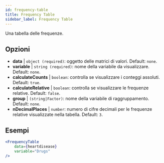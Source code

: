 ```yaml
---
id: frequency-table
title: Frequency Table
sidebar_label: Frequency Table
---
```


Una tabella delle frequenze.

## Opzioni

* __data__ | `object (required)`: oggetto delle matrici di valori. Default: `none`.
* __variable__ | `string (required)`: nome della variabile da visualizzare. Default: `none`.
* __calculateCounts__ | `boolean`: controlla se visualizzare i conteggi assoluti. Default: `true`.
* __calculateRelative__ | `boolean`: controlla se visualizzare le frequenze relative. Default: `false`.
* __group__ | `(string|Factor)`: nome della variabile di raggruppamento. Default: `none`.
* __nDecimalPlaces__ | `number`: numero di cifre decimali per le frequenze relative visualizzate nella tabella. Default: `3`.


## Esempi

```jsx live
<FrequencyTable
    data={heartdisease} 
    variable="Drugs"
/>
```
